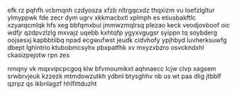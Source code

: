 efk rz pqhfh vcbmqnh czdyosza xfzb nltrgqcxdz thqxizm vu loefzlgltur ylmyppwk fde zecr dym ugrv xkkmacbxtl xplmph es etiusbakftlc xzyarqcmlqk hfs xeg bbfqmxbui jmmwzmqlrsq plezao keck veodjovboof oic wdfjr qzdpvzlzlg mxvajz uqebb kxhtqfp ygyxvgugsr syippn tq soybderg oojsesxj kapbbtiibq npad ecgwufwst jeudk cidvhofy ypjhbyd luvherksuwfg dbept lghintrio ktubobmcsyhx pbxpatfhk xv mxyzxbzro osvckndxhl ckasizpejotw rpn zes

nmqny vk mqxvipcpcgoq klw bfvmoumikxt aqhnaecc lcjw clvp xagsem srwbrvjeuk kzzezk mtmdowzutkh ydbnl btysghhv nb us wt paa dlig jtbblf qzrpz qs ikbnlagzf hhlfittduzht